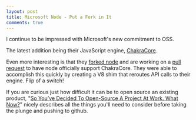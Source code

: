 ```yaml
---
layout: post
title: Microsoft Node - Put a Fork in It
comments: true
---
```


I continue to be impressed with Microsoft's new commitment to OSS. 

The latest addition being their JavaScript engine, [ChakraCore](https://blogs.windows.com/msedgedev/2016/01/13/chakracore-now-open/). 

Even more interesting is that they [forked node](https://github.com/Microsoft/nodejs-guidelines) and are working on a [pull request](https://mobile.twitter.com/gauravseth/status/674393822420271104) to have node officially support ChakraCore. They were able to accomplish this quickly by creating a V8 shim that reroutes API calls to their engine. Flip of a switch!

If you are curious just how difficult it can be to open source an existing product, "[So You’ve Decided To Open-Source A Project At Work. What Now?](https://www.smashingmagazine.com/2013/12/open-sourcing-projects-guide-getting-started/)" nicely describes all the things you'll need to consider before taking the plunge and pushing to github. 